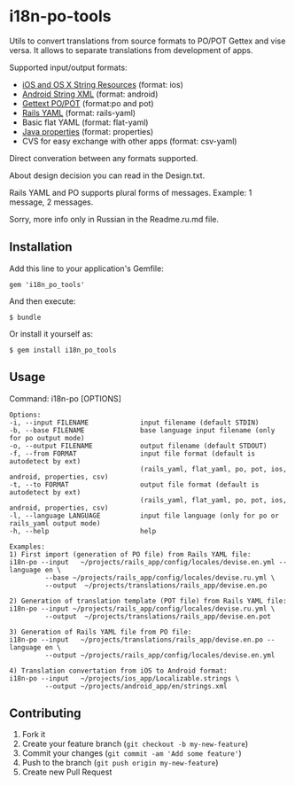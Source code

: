 # i18n-po-tools

Utils to convert translations from source formats to PO/POT Gettex and vise versa. It allows to separate translations from development of apps.

Supported input/output formats:
* [iOS and OS X String Resources](http://developer.apple.com/documentation/Cocoa/Conceptual/LoadingResources/Strings/Strings.html) (format: ios)
* [Android String XML](http://developer.android.com/guide/topics/resources/string-resource.html) (format: android)
* [Gettext PO/POT](http://www.gnu.org/savannah-checkouts/gnu/gettext/manual/html_node/PO-Files.html) (format:po and pot)
* [Rails YAML](http://guides.rubyonrails.org/i18n.html) (format: rails-yaml)
* Basic flat YAML (format: flat-yaml)
* [Java properties](http://en.wikipedia.org/wiki/.properties) (format: properties)
* CVS for easy exchange with other apps (format: csv-yaml)

Direct converation between any formats supported.

About design decision you can read in the Design.txt.

Rails YAML and PO supports plural forms of messages. Example: 1 message, 2 messages.

Sorry, more info only in Russian in the Readme.ru.md file.


## Installation

Add this line to your application's Gemfile:

    gem 'i18n_po_tools'

And then execute:

    $ bundle

Or install it yourself as:

    $ gem install i18n_po_tools


## Usage

Command: i18n-po [OPTIONS]

    Options:
    -i, --input FILENAME             input filename (default STDIN)
    -b, --base FILENAME              base language input filename (only for po output mode)
    -o, --output FILENAME            output filename (default STDOUT)
    -f, --from FORMAT                input file format (default is autodetect by ext)
                                     (rails_yaml, flat_yaml, po, pot, ios, android, properties, csv)
    -t, --to FORMAT                  output file format (default is autodetect by ext)
                                     (rails_yaml, flat_yaml, po, pot, ios, android, properties, csv)
    -l, --language LANGUAGE          input file language (only for po or rails_yaml output mode)
    -h, --help                       help

    Examples:
    1) First import (generation of PO file) from Rails YAML file:
    i18n-po --input   ~/projects/rails_app/config/locales/devise.en.yml --language en \
             --base ~/projects/rails_app/config/locales/devise.ru.yml \
             --output  ~/projects/translations/rails_app/devise.en.po

    2) Generation of translation template (POT file) from Rails YAML file:
    i18n-po --input ~/projects/rails_app/config/locales/devise.ru.yml \
             --output  ~/projects/translations/rails_app/devise.en.pot

    3) Generation of Rails YAML file from PO file:
    i18n-po --input   ~/projects/translations/rails_app/devise.en.po --language en \
             --output ~/projects/rails_app/config/locales/devise.en.yml

    4) Translation convertation from iOS to Android format:
    i18n-po --input   ~/projects/ios_app/Localizable.strings \
             --output ~/projects/android_app/en/strings.xml


## Contributing

1. Fork it
2. Create your feature branch (`git checkout -b my-new-feature`)
3. Commit your changes (`git commit -am 'Add some feature'`)
4. Push to the branch (`git push origin my-new-feature`)
5. Create new Pull Request
